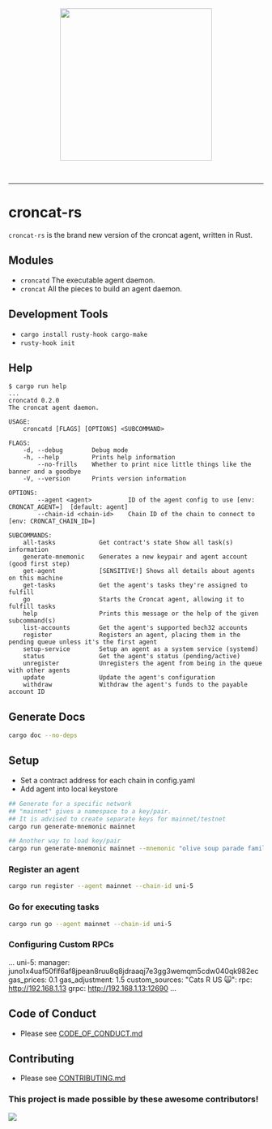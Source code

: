&nbsp;

<div align="center">
<img width="300px" src="./croncat.png" />
</div>

&nbsp;

---

# croncat-rs

`croncat-rs` is the brand new version of the croncat agent, written in Rust.

## Modules

-   `croncatd` The executable agent daemon.
-   `croncat` All the pieces to build an agent daemon.

## Development Tools

-   `cargo install rusty-hook cargo-make`
-   `rusty-hook init`

## Help

```
$ cargo run help
...
croncatd 0.2.0
The croncat agent daemon.

USAGE:
    croncatd [FLAGS] [OPTIONS] <SUBCOMMAND>

FLAGS:
    -d, --debug        Debug mode
    -h, --help         Prints help information
        --no-frills    Whether to print nice little things like the banner and a goodbye
    -V, --version      Prints version information

OPTIONS:
        --agent <agent>          ID of the agent config to use [env: CRONCAT_AGENT=]  [default: agent]
        --chain-id <chain-id>    Chain ID of the chain to connect to [env: CRONCAT_CHAIN_ID=]

SUBCOMMANDS:
    all-tasks            Get contract's state Show all task(s) information
    generate-mnemonic    Generates a new keypair and agent account (good first step)
    get-agent            [SENSITIVE!] Shows all details about agents on this machine
    get-tasks            Get the agent's tasks they're assigned to fulfill
    go                   Starts the Croncat agent, allowing it to fulfill tasks
    help                 Prints this message or the help of the given subcommand(s)
    list-accounts        Get the agent's supported bech32 accounts
    register             Registers an agent, placing them in the pending queue unless it's the first agent
    setup-service        Setup an agent as a system service (systemd)
    status               Get the agent's status (pending/active)
    unregister           Unregisters the agent from being in the queue with other agents
    update               Update the agent's configuration
    withdraw             Withdraw the agent's funds to the payable account ID

```

## Generate Docs

```bash
cargo doc --no-deps
```

## Setup

-   Set a contract address for each chain in config.yaml
-   Add agent into local keystore

```bash
## Generate for a specific network
## "mainnet" gives a namespace to a key/pair.
## It is advised to create separate keys for mainnet/testnet
cargo run generate-mnemonic mainnet

## Another way to load key/pair
cargo run generate-mnemonic mainnet --mnemonic "olive soup parade family educate congress hurt dwarf mom this position hungry unaware aunt swamp sunny analyst wrestle fashion main knife start coffee air"
```

### Register an agent

```bash
cargo run register --agent mainnet --chain-id uni-5
```

### Go for executing tasks

```bash
cargo run go --agent mainnet --chain-id uni-5
```

### Configuring Custom RPCs
...
    uni-5:
        manager: juno1x4uaf50flf6af8jpean8ruu8q8jdraaqj7e3gg3wemqm5cdw040qk982ec
        gas_prices: 0.1
        gas_adjustment: 1.5
        custom_sources:
            "Cats R US 🙀":
                rpc: http://192.168.1.13
                grpc: http://192.168.1.13:12690
...

## Code of Conduct

-   Please see [CODE_OF_CONDUCT.md](./CODE_OF_CONDUCT.md)

## Contributing

-   Please see [CONTRIBUTING.md](./CONTRIBUTING.md)

### This project is made possible by these awesome contributors!

<a href="https://github.com/CronCats/croncat-rs/graphs/contributors">
  <img src="https://contrib.rocks/image?repo=CronCats/croncat-rs" />
</a>

